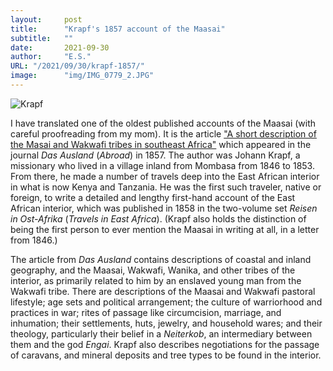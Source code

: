 ```yaml
---
layout:     post 
title:      "Krapf's 1857 account of the Maasai"
subtitle:   ""
date:       2021-09-30
author:     "E.S."
URL: "/2021/09/30/krapf-1857/"
image:      "img/IMG_0779_2.JPG"
---
```


![Krapf](/img/krapf_blog.jpg)

I have translated one of the oldest published accounts of the Maasai (with careful proofreading from my mom). It is the article ["A short description of the Masai and Wakwafi tribes in southeast
Africa"](../../krapf_1857_ausland.pdf) which appeared in the journal *Das Ausland*
(*Abroad*) in 1857. The author was Johann Krapf, a missionary who lived in a village inland
from Mombasa from 1846 to 1853. From there, he made a number of travels deep into the
East African interior in what is now Kenya and Tanzania. He was the first such traveler, native or foreign,
to write a detailed and lengthy first-hand account of the East African interior, which was published in
1858 in the two-volume set *Reisen in Ost-Afrika* (*Travels in East Africa*). (Krapf also holds the distinction of being the first person to ever mention the Maasai in writing at all, in a letter from 1846.)

The article from *Das Ausland* contains descriptions of coastal and inland geography, and the Maasai,
Wakwafi, Wanika, and other tribes
of the interior, as primarily related to him by an enslaved young man from the
Wakwafi tribe. There are descriptions of the Maasai and Wakwafi pastoral lifestyle;
age sets and political arrangement; the culture of warriorhood and practices in war;
rites of passage like circumcision, marriage, and inhumation; their settlements,
huts, jewelry, and household wares; and their theology, particularly their belief
in a *Neiterkob*, an intermediary between them and the god *Engai*. Krapf also
describes negotiations for the passage of caravans, and mineral deposits and tree
types to be found in the interior.
